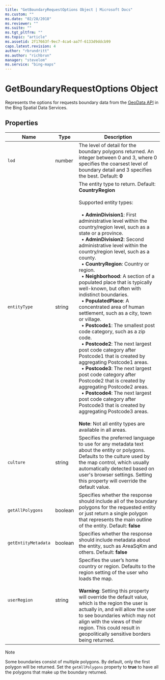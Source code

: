 ```yaml
---
title: "GetBoundaryRequestOptions Object | Microsoft Docs"
ms.custom: ""
ms.date: "02/28/2018"
ms.reviewer: ""
ms.suite: ""
ms.tgt_pltfrm: ""
ms.topic: "article"
ms.assetid: 2f17663f-9ec7-4ca4-aa7f-6133d9ddcb99
caps.latest.revision: 4
author: "rbrundritt"
ms.author: "richbrun"
manager: "stevelom"
ms.service: "bing-maps"
---
```

# GetBoundaryRequestOptions Object
Represents the options for requests boundary data from the [GeoData API](../spatial-data-services/geodata-api.md) in the Bing Spatial Data Services.

## Properties
Name                | Type               | Description
------------------- | ------------------ | --------------------------
`lod`               | number             | The level of detail for the boundary polygons returned. An integer between 0 and 3, where 0 specifies the coarsest level of boundary detail and 3 specifies the best. Default: **0**
`entityType`        | string             | The entity type to return. Default: **CountryRegion**<br/><br/>Supported entity types:<br/><br/>&nbsp; • **AdminDivision1**: First administrative level within the country/region level, such as a state or a province.<br/>&nbsp; • **AdminDivision2**: Second administrative level within the country/region level, such as a county.<br/>&nbsp; • **CountryRegion**: Country or region.<br/>&nbsp; • **Neighborhood**: A section of a populated place that is typically well-known, but often with indistinct boundaries. <br/>&nbsp; • **PopulatedPlace**: A concentrated area of human settlement, such as a city, town or village.<br/>&nbsp; • **Postcode1**: The smallest post code category, such as a zip code. <br/>&nbsp; • **Postcode2**: The next largest post code category after Postcode1 that is created by aggregating Postcode1 areas. <br/>&nbsp; • **Postcode3**: The next largest post code category after Postcode2 that is created by aggregating Postcode2 areas.<br/>&nbsp; • **Postcode4**: The next largest post code category after Postcode3 that is created by aggregating Postcode3 areas.<br/><br/>**Note**: Not all entity types are available in all areas.
`culture`           | string             | Specifies the preferred language to use for any metadata text about the entity or polygons. Defaults to the culture used by the map control, which usually automatically detected based on user's browser settings. Setting this property will override the default value.
`getAllPolygons`    | boolean            | Specifies whether the response should include all of the boundary polygons for the requested entity or just return a single polygon that represents the main outline of the entity. Default: **false**
`getEntityMetadata` | boolean            | Specifies whether the response should include metadata about the entity, such as AreaSqKm and others. Default: **false**
`userRegion`        | string             | Specifies the user’s home country or region. Defaults to the region setting of the user who loads the map. <br/><br/>**Warning**: Setting this property will override the default value, which is the region the user is actually in, and will allow the user to see boundaries which may not align with the views of their region. This could result in geopolitically sensitive borders being returned.

> [!NOTE]
> Some boundaries consist of multiple polygons. By default, only the first polygon will be returned. Set the `getAllPolygons` property to **true** to have all the polygons that make up the boundary returned.